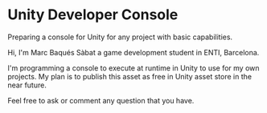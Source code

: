 # Unity Developer Console
Preparing a console for Unity for any project with basic capabilities.

Hi, I'm Marc Baqués Sàbat a game development student in ENTI, Barcelona.

I'm programming a console to execute at runtime in Unity to use for my own projects. My plan is to publish this asset as free in Unity asset store in the near future.

Feel free to ask or comment any question that you have.

